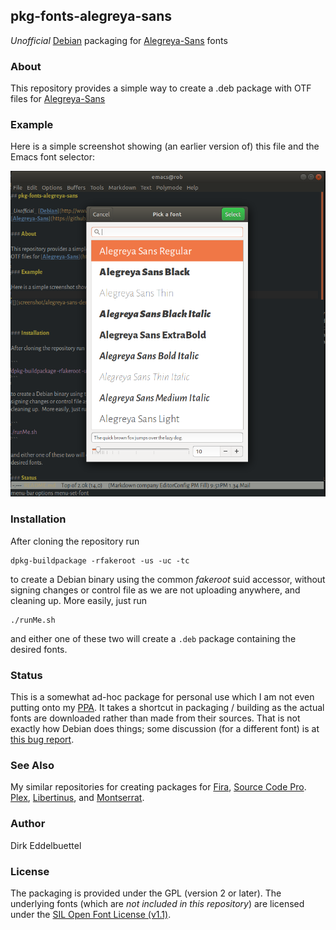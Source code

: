 ## pkg-fonts-alegreya-sans

_Unofficial_ [Debian](http://www.debian.org) packaging for 
[Alegreya-Sans](https://github.com/huertatipografica/Alegreya-Sans) fonts

### About

This repository provides a simple way to create a .deb package with
OTF files for [Alegreya-Sans](https://github.com/huertatipografica/Alegreya-Sans)

### Example

Here is a simple screenshot showing (an earlier version of) this file and the Emacs font selector:

![](screenshot/alegreya-sans-demo.png)



### Installation

After cloning the repository run

```
dpkg-buildpackage -rfakeroot -us -uc -tc
```

to create a Debian binary using the common _fakeroot_ suid accessor, without
signing changes or control file as we are not uploading anywhere, and
cleaning up.  More easily, just run

```
./runMe.sh
```

and either one of these two will create a `.deb` package containing the
desired fonts.

### Status

This is a somewhat ad-hoc package for personal use which I am not even
putting onto my [PPA](https://launchpad.net/~edd/+archive/ubuntu/misc).
It takes a shortcut in packaging / building as the actual fonts are
downloaded rather than made from their sources. That is not exactly how
Debian does things; some discussion (for a different font) is at
[this bug report](https://bugs.debian.org/cgi-bin/bugreport.cgi?bug=736681).

### See Also

My similar repositories for creating packages for
[Fira](https://github.com/eddelbuettel/pkg-fonts-fira),
[Source Code Pro](https://github.com/eddelbuettel/pkg-fonts-source-code-pro).
[Plex](https://github.com/eddelbuettel/pkg-fonts-plex),
[Libertinus](https://github.com/eddelbuettel/pkg-fonts-libretinus), and
[Montserrat](https://github.com/eddelbuettel/pkg-fonts-montserrat).

### Author

Dirk Eddelbuettel

### License

The packaging is provided under the GPL (version 2 or later).  The underlying
fonts (which are _not included in this repository_) are licensed under the
[SIL Open Font License (v1.1)](http://scripts.sil.org/OFL).
